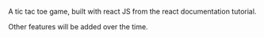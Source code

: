 A tic tac toe game, built with react JS from the react documentation tutorial.

Other features will be added over the time.